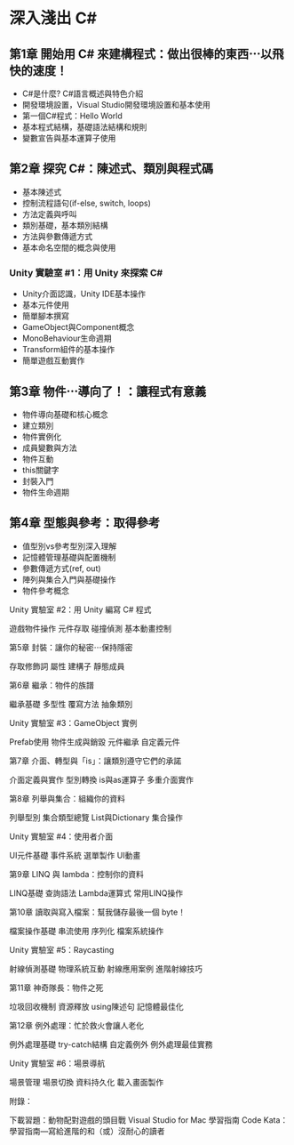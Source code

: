 # 深入淺出 C#

## 第1章 開始用 C# 來建構程式：做出很棒的東西⋯以飛快的速度！

- C#是什麼? C#語言概述與特色介紹
- 開發環境設置，Visual Studio開發環境設置和基本使用
- 第一個C#程式：Hello World
- 基本程式結構，基礎語法結構和規則
- 變數宣告與基本運算子使用

## 第2章 探究 C#：陳述式、類別與程式碼

- 基本陳述式
- 控制流程語句(if-else, switch, loops)
- 方法定義與呼叫
- 類別基礎，基本類別結構
- 方法與參數傳遞方式
- 基本命名空間的概念與使用

### Unity 實驗室 #1：用 Unity 來探索 C#

- Unity介面認識，Unity IDE基本操作
- 基本元件使用
- 簡單腳本撰寫
- GameObject與Component概念
- MonoBehaviour生命週期
- Transform組件的基本操作
- 簡單遊戲互動實作

## 第3章 物件⋯導向了！：讓程式有意義

- 物件導向基礎和核心概念
- 建立類別
- 物件實例化
- 成員變數與方法
- 物件互動
- this關鍵字
- 封裝入門
- 物件生命週期

## 第4章 型態與參考：取得參考

- 值型別vs參考型別深入理解
- 記憶體管理基礎與配置機制
- 參數傳遞方式(ref, out)
- 陣列與集合入門與基礎操作
- 物件參考概念

Unity 實驗室 #2：用 Unity 編寫 C# 程式

遊戲物件操作
元件存取
碰撞偵測
基本動畫控制

第5章 封裝：讓你的秘密⋯保持隱密

存取修飾詞
屬性
建構子
靜態成員

第6章 繼承：物件的族譜

繼承基礎
多型性
覆寫方法
抽象類別

Unity 實驗室 #3：GameObject 實例

Prefab使用
物件生成與銷毀
元件繼承
自定義元件

第7章 介面、轉型與「is」：讓類別遵守它們的承諾

介面定義與實作
型別轉換
is與as運算子
多重介面實作

第8章 列舉與集合：組織你的資料

列舉型別
集合類型總覽
List與Dictionary
集合操作

Unity 實驗室 #4：使用者介面

UI元件基礎
事件系統
選單製作
UI動畫

第9章 LINQ 與 lambda：控制你的資料

LINQ基礎
查詢語法
Lambda運算式
常用LINQ操作

第10章 讀取與寫入檔案：幫我儲存最後一個 byte！

檔案操作基礎
串流使用
序列化
檔案系統操作

Unity 實驗室 #5：Raycasting

射線偵測基礎
物理系統互動
射線應用案例
進階射線技巧

第11章 神奇隊長：物件之死

垃圾回收機制
資源釋放
using陳述句
記憶體最佳化

第12章 例外處理：忙於救火會讓人老化

例外處理基礎
try-catch結構
自定義例外
例外處理最佳實務

Unity 實驗室 #6：場景導航

場景管理
場景切換
資料持久化
載入畫面製作

附錄：

下載習題：動物配對遊戲的頭目戰
Visual Studio for Mac 學習指南
Code Kata：學習指南—寫給進階的和（或）沒耐心的讀者
